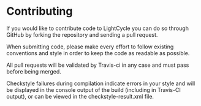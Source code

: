 Contributing
============

If you would like to contribute code to LightCycle you can do so through GitHub by
forking the repository and sending a pull request.

When submitting code, please make every effort to follow existing conventions
and style in order to keep the code as readable as possible.

All pull requests will be validated by Travis-ci in any case and must pass before being merged.

Checkstyle failures during compilation indicate errors in your style and will be displayed in the console output of the build (including in Travis-CI output), or can be viewed in the checkstyle-result.xml file.
